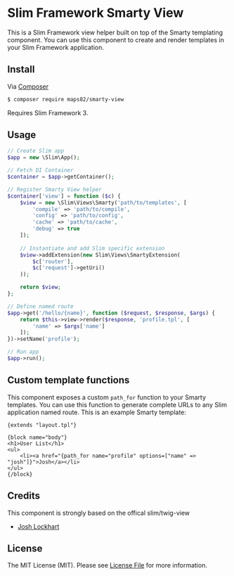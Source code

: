 # Slim Framework Smarty View

This is a Slim Framework view helper built on top of the Smarty templating component. You can use this component to create and render templates in your Slim Framework application.

## Install

Via [Composer](https://getcomposer.org/)

```bash
$ composer require maps82/smarty-view
```

Requires Slim Framework 3.

## Usage

```php
// Create Slim app
$app = new \Slim\App();

// Fetch DI Container
$container = $app->getContainer();

// Register Smarty View helper
$container['view'] = function ($c) {
    $view = new \Slim\Views\Smarty('path/to/templates', [
        'compile' => 'path/to/compile',
        'config' => 'path/to/config',
        'cache' => 'path/to/cache',
        'debug' => true
    ]);
    
    // Instantiate and add Slim specific extension
    $view->addExtension(new Slim\Views\SmartyExtension(
        $c['router'],
        $c['request']->getUri()
    ));

    return $view;
};

// Define named route
$app->get('/hello/{name}', function ($request, $response, $args) {
    return $this->view->render($response, 'profile.tpl', [
        'name' => $args['name']
    ]);
})->setName('profile');

// Run app
$app->run();
```

## Custom template functions

This component exposes a custom `path_for` function to your Smarty templates. You can use this function to generate complete URLs to any Slim application named route. This is an example Smarty template:

    {extends "layout.tpl"}

    {block name="body"}
    <h1>User List</h1>
    <ul>
        <li><a href="{path_for name="profile" options=["name" => "josh"]}">Josh</a></li>
    </ul>
    {/block}


## Credits

This component is strongly based on the offical slim/twig-view

- [Josh Lockhart](https://github.com/codeguy)

## License

The MIT License (MIT). Please see [License File](LICENSE) for more information.

